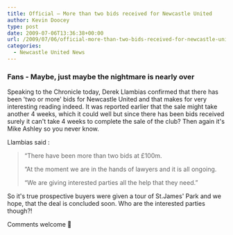 ```yaml
---
title: Official – More than two bids received for Newcastle United
author: Kevin Doocey
type: post
date: 2009-07-06T13:36:38+00:00
url: /2009/07/06/official-more-than-two-bids-received-for-newcastle-united/
categories:
  - Newcastle United News
---
```


### Fans - Maybe, just maybe the nightmare is nearly over

Speaking to the Chronicle today, Derek Llambias confirmed that there has been 'two or more' bids for Newcastle United and that makes for very interesting reading indeed. It was reported earlier that the sale might take another 4 weeks, which it could well but since there has been bids received surely it can't take 4 weeks to complete the sale of the club? Then again it's Mike Ashley so you never know.

Llambias said :

> “There have been more than two bids at £100m.
>
> “At the moment we are in the hands of lawyers and it is all ongoing.
>
> “We are giving interested parties all the help that they need.”

So it's true prospective buyers were given a tour of St.James' Park and we hope, that the deal is concluded soon. Who are the interested parties though?!

Comments welcome 🙂
